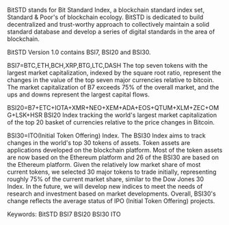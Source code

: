 
BitSTD stands for Bit Standard Index, a blockchain standard index set, Standard & Poor's of blockchain ecology.
BitSTD is dedicated to build decentralized and trust-worthy approach to collectively maintain a solid standard database and develop a series of digital standards in the area of blockchain.

BitSTD Version 1.0 contains BSI7, BSI20 and BSI30.

BSI7=BTC,ETH,BCH,XRP,BTG,LTC,DASH
The top seven tokens with the largest market capitalization, indexed by the square root ratio, represent the changes in the value of the top seven major currencies relative to bitcoin. The market capitalization of B7 exceeds 75% of the overall market, and the ups and downs represent the largest capital flows.

BSI20=B7+ETC+IOTA+XMR+NEO+XEM+ADA+EOS+QTUM+XLM+ZEC+OMG+LSK+HSR
BSI20 Index tracking the world's largest market capitalization of the top 20 basket of currencies relative to the price changes in Bitcoin.

BSI30=ITO(Initial Token Offering) Index.
The BSI30 Index aims to track changes in the world's top 30 tokens of assets. Token assets are applications developed on the blockchain platform. Most of the token assets are now based on the Ethereum platform and 26 of the BSI30 are based on the Ethereum platform. Given the relatively low market share of most current tokens, we selected 30 major tokens to trade initially, representing roughly 75% of the current market share, similar to the Dow Jones 30 Index. In the future, we will develop new indices to meet the needs of research and investment based on market developments. Overall, BSI30's change reflects the average status of IPO (Initial Token Offering) projects.


Keywords: BitSTD  BSI7  BSI20  BSI30 ITO

